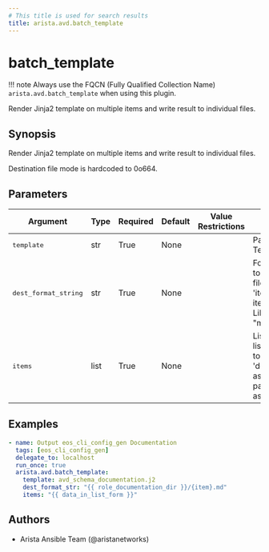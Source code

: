 ```yaml
---
# This title is used for search results
title: arista.avd.batch_template
---
```

<!--
  ~ Copyright (c) 2023-2024 Arista Networks, Inc.
  ~ Use of this source code is governed by the Apache License 2.0
  ~ that can be found in the LICENSE file.
  -->

# batch_template

!!! note
    Always use the FQCN (Fully Qualified Collection Name) `arista.avd.batch_template` when using this plugin.

Render Jinja2 template on multiple items and write result to individual files.

## Synopsis

Render Jinja2 template on multiple items and write result to individual files.

Destination file mode is hardcoded to 0o664.

## Parameters

| Argument | Type | Required | Default | Value Restrictions | Description |
| -------- | ---- | -------- | ------- | ------------------ | ----------- |
| <samp>template</samp> | str | True | None |  | Path to Jinja2 Template file |
| <samp>dest_format_string</samp> | str | True | None |  | Format string used to specify target file for each item. \'item\' is the current item from \'items\'. Like \"mypath/\{item\}.md\" |
| <samp>items</samp> | list | True | None |  | List of strings. Each list item is passed to \'dest\_format\_string\' as \'item\' and passed to templater as \'item\' |

## Examples

```yaml
- name: Output eos_cli_config_gen Documentation
  tags: [eos_cli_config_gen]
  delegate_to: localhost
  run_once: true
  arista.avd.batch_template:
    template: avd_schema_documentation.j2
    dest_format_str: "{{ role_documentation_dir }}/{item}.md"
    items: "{{ data_in_list_form }}"
```

## Authors

- Arista Ansible Team (@aristanetworks)
